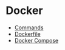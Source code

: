 # Docker

* [Commands](docker/commands.md)
* [Dockerfile](docker/docker-file.md)
* [Docker Compose](docker/docker-compose.md)
